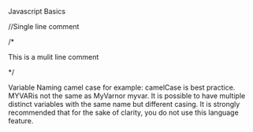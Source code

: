Javascript Basics

//Single line comment


/*

This
is
a
mulit
line
comment

*/

Variable Naming
camel case for example: camelCase is best practice.
MYVARis not the same as MyVarnor myvar. It is possible to have multiple distinct variables with the same name but different casing. It is strongly recommended that for the sake of clarity, you do not use this language feature.